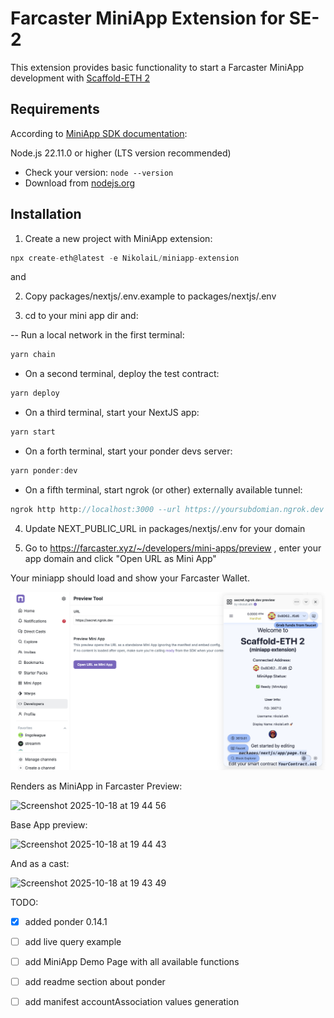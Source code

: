 # Farcaster MiniApp Extension for SE-2

This extension provides basic functionality to start a Farcaster MiniApp development with [Scaffold-ETH 2](https://scaffoldeth.io)

## Requirements

According to [MiniApp SDK documentation](https://miniapps.farcaster.xyz/docs/getting-started):

Node.js 22.11.0 or higher (LTS version recommended)
- Check your version: ```node --version```
- Download from [nodejs.org](https://nodejs.org)


## Installation

1. Create a new project with MiniApp extension:

```typescript
npx create-eth@latest -e NikolaiL/miniapp-extension
```

and 


2. Copy packages/nextjs/.env.example to packages/nextjs/.env


3. cd to your mini app dir and:


-- Run a local network in the first terminal:
```typescript
yarn chain
```

- On a second terminal, deploy the test contract:
```typescript
yarn deploy
```

- On a third terminal, start your NextJS app:
```typescript
yarn start
```

- On a forth terminal, start your ponder devs server:
```typescript
yarn ponder:dev
```

 - On a fifth terminal, start ngrok (or other) externally available tunnel:

```typescript
ngrok http http://localhost:3000 --url https://yoursubdomian.ngrok.dev
```

4. Update NEXT_PUBLIC_URL in packages/nextjs/.env for your domain

5. Go to https://farcaster.xyz/~/developers/mini-apps/preview , enter your app domain and click "Open URL as Mini App"


Your miniapp should load and show your Farcaster Wallet.

![MiniApp Screenshot](images/MiniAppScreenshot.png)


Renders as MiniApp in Farcaster Preview:

<img width="385" height="330" alt="Screenshot 2025-10-18 at 19 44 56" src="https://github.com/user-attachments/assets/3d67091b-7f90-4a0f-a98e-c2a749118856" />


Base App preview:

<img width="372" height="307" alt="Screenshot 2025-10-18 at 19 44 43" src="https://github.com/user-attachments/assets/1e8110fd-1238-4849-816d-4dc45c8fd502" />

And as a cast:

<img width="502" height="448" alt="Screenshot 2025-10-18 at 19 43 49" src="https://github.com/user-attachments/assets/5bc979b9-6efd-42d9-bf1f-71637577f768" />


TODO:

- [x] added ponder 0.14.1  
- [ ] add live query example
- [ ] add MiniApp Demo Page with all available functions
- [ ] add readme section about ponder
- [ ] add manifest accountAssociation values generation

